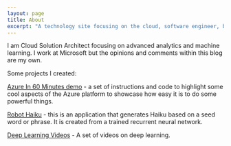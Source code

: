 ```yaml
---
layout: page
title: About
excerpt: "A technology site focusing on the cloud, software engineer, big data and machine learning."
---
```

I am Cloud Solution Architect focusing on advanced analytics and machine learning. I work at Microsoft but the opinions and comments within this blog are my own.

Some projects I created:

[Azure In 60 Minutes demo](https://github.com/johndehavilland/azureinanhour) - a set of instructions and code to highlight some cool aspects of the Azure platform to showcase how easy it is to do some powerful things.

[Robot Haiku](http://robothaiku.me/) - this is an application that generates Haiku based on a seed word or phrase. It is created from a trained recurrent neural network.

[Deep Learning Videos](http://www.johndehavilland.com/blog/2018/02/17/getting-started-with-deep-learning.html) - A set of videos on deep learning.
